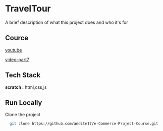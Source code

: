 # TravelTour

A brief description of what this project does and who it's for

## Cource

[youtube](https://www.youtube.com/watch?v=Pw1e2UXPc00&list=PL-YZOfK-KK_mpP2zmhMa_792KQ4p1J5xE&index=1)

[video-part7](17:43)

## Tech Stack

**scratch :** html,css,js

## Run Locally

Clone the project

```bash
  git clone https://github.com/andite17/e-Commerce-Project-Course.git
```
